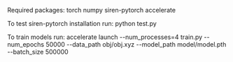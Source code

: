 Required packages:
torch
numpy
siren-pytorch
accelerate

To test siren-pytorch installation run: python test.py

To train models run: accelerate launch --num_processes=4 train.py --num_epochs 50000 --data_path obj/obj.xyz --model_path model/model.pth --batch_size 500000
